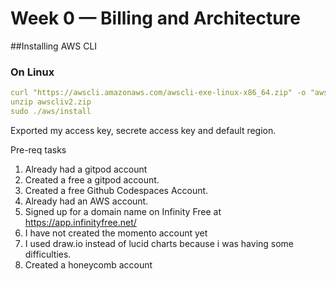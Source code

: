 # Week 0 — Billing and Architecture


##Installing AWS CLI 
### On Linux 
```yaml
curl "https://awscli.amazonaws.com/awscli-exe-linux-x86_64.zip" -o "awscliv2.zip"
unzip awscliv2.zip
sudo ./aws/install
```
Exported my access key, secrete access key and default region.

Pre-req tasks
1. Already had a gitpod account
2. Created a free a gitpod account.
3. Created a free Github Codespaces Account.
4. Already had an AWS account.
5. Signed up for a domain name on Infinity Free at https://app.infinityfree.net/
6. I have not created the momento account yet
7. I used draw.io instead of lucid charts because i was having some difficulties.
8. Created a honeycomb account

